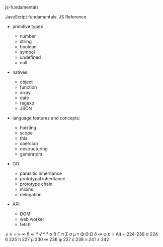 js-fundamentals 

JavaScript fundamentals: JS Reference
* primitive types
  - number
  - string
  - boolean
  - symbol
  - undefined
  - null

* natives
  - object
  - function
  - array
  - date
  - regexp
  - JSON

* language features and concepts:
  - hoisting
  - scope
  - this
  - coercion
  - destructuring
  - generators

* OO
  - parasitic inheritance
  - prototypal inheritance
  - prototype chain
  - mixins
  - delegation
  
* API
  - DOM
  - web worker
  - fetch















≤ ≥ ÷ ≈ ∞ ‼ ← ° √ ⁿ ²
α ß Γ π Σ σ µ τ Φ Θ Ω δ ∞ φ ε ∩
Alt + 224-239
α 224
ß 225
π 227
µ 230
∞ 236
φ 237
ε 238
≡ 241
± 242
